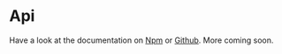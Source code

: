 # Api

Have a look at the documentation on [Npm](https://www.npmjs.com/package/@bitcoin-computer/node) or [Github](https://github.com/bitcoin-computer/monorepo/tree/main/packages/node). More coming soon.
